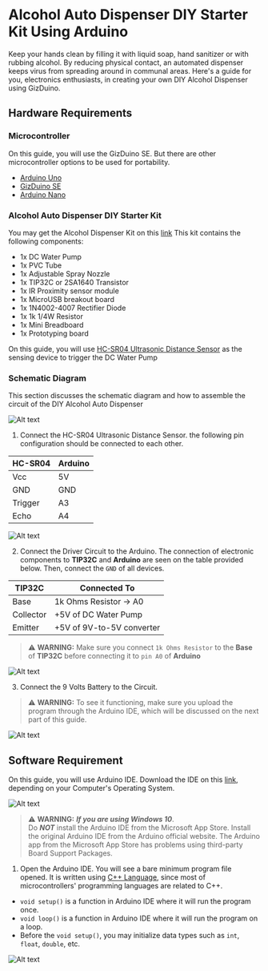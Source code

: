 # Alcohol Auto Dispenser DIY Starter Kit Using Arduino
Keep your hands clean by filling it with liquid soap, hand sanitizer or with rubbing alcohol. By reducing physical contact, an automated dispenser keeps virus from spreading around in communal areas. Here's a guide for you, electronics enthusiasts, in creating your own DIY Alcohol Dispenser using GizDuino.

## Hardware Requirements

### Microcontroller
On this guide, you will use the GizDuino SE. But there are other microcontroller options to be used for portability.
- [Arduino Uno](https://store-usa.arduino.cc/products/arduino-uno-rev3/?selectedStore=us)
- [GizDuino SE](https://www.e-gizmo.net/oc/index.php?route=product/product&product_id=1405&search=Gizduino+se&description=true)
- [Arduino Nano](https://www.makerlab-electronics.com/product/arduino-nano-2/)



### Alcohol Auto Dispenser DIY Starter Kit
You may get the Alcohol Dispenser Kit on this [link](https://www.e-gizmo.net/oc/index.php?route=product/product&product_id=1505&search=alcohol&description=true)
This kit contains the following components:
- 1x DC Water Pump
- 1x PVC Tube
- 1x Adjustable Spray Nozzle
- 1x TIP32C or 2SA1640 Transistor
- 1x IR Proximity sensor module
- 1x MicroUSB breakout board
- 1x 1N4002-4007 Rectifier Diode
- 1x 1k 1/4W Resistor
- 1x Mini Breadboard
- 1x Prototyping board


On this guide, you will use [HC-SR04 Ultrasonic Distance Sensor](https://www.e-gizmo.net/oc/index.php?route=product/product&search=hc-s&product_id=1385&search=hc-s) as the sensing device to trigger the DC Water Pump


### Schematic Diagram
This section discusses the schematic diagram and how to assemble the circuit of the DIY Alcohol Auto Dispenser

![Alt text](images/Alcohol.Sanitizer.drawio.final.png?raw=true "DIY Alcohol Auto Dispenser Schematic Diagram")

1. Connect the HC-SR04 Ultrasonic Distance Sensor. the following pin configuration should be connected to each other.

|**HC-SR04**|**Arduino**|
| -----   | ------------ |
| Vcc     | 5V           |
| GND     | GND          |
| Trigger | A3           |
| Echo    | A4           |

![Alt text](images/hc-sr04.png?raw=true "HC-SR04 Connection")

2. Connect the Driver Circuit to the Arduino. The connection of electronic components to **TIP32C** and **Arduino** are seen on the table provided below. Then, connect the `GND` of all devices. 

|**TIP32C** |    **Connected To**      |
| -----     | ------------------------ |
| Base      | 1k Ohms Resistor -> A0   |
| Collector | +5V of DC Water Pump     |
| Emitter   | +5V of 9V-to-5V converter|

> :warning: **WARNING:**
> Make sure you connect `1k Ohms Resistor` to the **Base** of **TIP32C** before connecting it to `pin A0` of **Arduino**

![Alt text](images/Driver.PNG?raw=true "Driver Circuit")




3. Connect the 9 Volts Battery to the Circuit.

> :warning: **WARNING:**
> To see it functioning, make sure you upload the program through the Arduino IDE, which will be discussed on the next part of this guide.

![Alt text](images/battery.png?raw=true "9 Volts battery connection")



## Software Requirement
On this guide, you will use Arduino IDE. Download the IDE on this [link](https://www.arduino.cc/en/software), depending on your Computer's Operating System.


![Alt text](images/Arduino.png?raw=true "Arduino IDE Download")


> :warning: **WARNING:**
> _**If you are using Windows 10**_.    
> Do _**NOT**_ install the Arduino IDE from the Microsoft App Store. Install the original Arduino IDE from the Arduino official website. The Arduino app from the Microsoft App Store has problems using third-party Board Support Packages.


1. Open the Arduino IDE. You will see a bare minimum program file opened. It is written using [C++ Language](https://www.w3schools.com/cpp/cpp_intro.asp#:~:text=C%2B%2B%20is%20a%20cross%2Dplatform,over%20system%20resources%20and%20memory.), since most of microcontrollers' programming languages are related to C++. 

- `void setup()` is a function in Arduino IDE where it will run the program once.
- `void loop()` is a function in Arduino IDE where it will run the program on a loop.
- Before the `void setup()`, you may initialize data types such as `int`, `float`, `double`, etc.

![Alt text](images/ArduinoIDE1.PNG?raw=true "Arduino IDE Bare Minimum")
